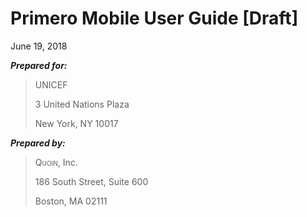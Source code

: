 
# Primero Mobile User Guide [Draft]

June 19, 2018














***Prepared for:***

> UNICEF
>
> 3 United Nations Plaza
>
> New York, NY 10017

 

***Prepared by:***

> <span style="font-variant:small-caps;">Quoin</span>, Inc.
>
> 186 South Street, Suite 600
>
> Boston, MA 02111

